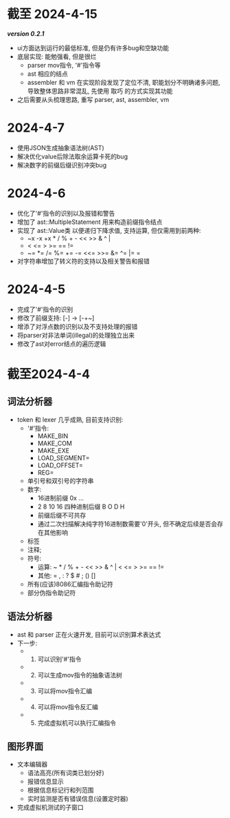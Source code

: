 # 截至 2024-4-15
***version 0.2.1***
- ui方面达到运行的最低标准, 但是仍有许多bug和空缺功能
- 底层实现: 能勉强看, 但是很烂
  - parser mov指令, '#'指令等
  - ast 相应的结点
  - assembler 和 vm 在实现阶段发现了定位不清, 职能划分不明确诸多问题, 导致整体思路非常混乱, 先使用 取巧 的方式实现其功能
- 之后需要从头梳理思路, 重写 parser, ast, assembler, vm


# 2024-4-7
  - 使用JSON生成抽象语法树(AST)
  - 解决优化value后除法取余运算卡死的bug
  - 解决数字的前缀后缀识别冲突bug


# 2024-4-6
  - 优化了'#'指令的识别以及报错和警告
  - 增加了 ast::MultipleStatement 用来构造前缀指令结点
  - 实现了 ast::Value类 以便递归下降求值, 支持运算, 但仅需用到前两种:
    - ~x -x +x * / % + - << >> & ^ |
    - < <= > >= == !=
    - ~= *= /= %= += -= <<= >>= &= ^= |= =
  - 对字符串增加了转义符的支持以及相关警告和报错


# 2024-4-5
  - 完成了'#'指令的识别
  - 修改了前缀支持: [-] -> [-+~]
  - 增添了对浮点数的识别以及不支持处理的报错
  - 将parser对非法单词(illegal)的处理独立出来
  - 修改了ast对error结点的遍历逻辑


# 截至2024-4-4
## 词法分析器
  - token 和 lexer 几乎成熟, 目前支持识别:
    - '#'指令: 
      - MAKE_BIN
      - MAKE_COM
      - MAKE_EXE
      - LOAD_SEGMENT=
      - LOAD_OFFSET=
      - REG=
    - 单引号和双引号的字符串
    - 数字:
      - 16进制前缀 0x ...
      - 2 8 10 16 四种进制后缀 B O D H
      - 前缀后缀不可共存
      - 通过二次扫描解决纯字符16进制数需要'0'开头, 但不确定后续是否会存在其他影响
    - 标签
    - 注释;
    - 符号: 
      - 运算: ~ * / % + - << >> & ^ | < <= > >= == != 
      - 其他: = , : ? $ # ; () []
    - 所有(应该)8086汇编指令助记符
    - 部分伪指令助记符
## 语法分析器
  - ast 和 parser 正在火速开发, 目前可以识别算术表达式
  - 下一步: 
    - 1. 可以识别'#'指令
    - 2. 可以生成mov指令的抽象语法树
    - 3. 可以将mov指令汇编
    - 4. 可以将mov指令反汇编
    - 5. 完成虚拟机可以执行汇编指令
## 图形界面
  - 文本编辑器
    - 语法高亮(所有词类已划分好)
    - 报错信息显示
    - 根据信息标记行和列范围
    - 实时监测是否有错误信息(设置定时器)
  - 完成虚拟机测试的子窗口
